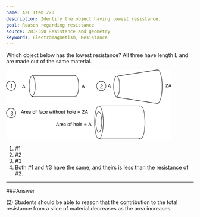 ```yaml
---
name: A2L Item 220
description: Identify the object having lowest resistance.
goal: Reason regarding resistance
source: 283-550 Resistance and geometry
keywords: Electromagnetism, Resistance
---
```


Which object below has the lowest resistance?  All three have length L
and are made out of the same material.

![Item220_fig1.gif](../images/Item220_fig1.gif)

1. #1
2. #2
3. #3
4. Both #1 and #3 have the same, and theirs is less than the resistance of
   #2.



<hr/>

###Answer

(2) Students should be able to reason that the contribution to the total
resistance from a slice of material decreases as the area increases. 
